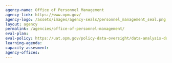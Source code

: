 ```yaml
---
agency-name: Office of Personnel Management
agency-link: https://www.opm.gov/
agency-logo: /assets/images/agency-seals/personnel_management_seal.png
layout: agency
permalink: /agencies/office-of-personnel-management/
eval-plan:
eval-policy: https://uat.opm.gov/policy-data-oversight/data-analysis-documentation/evaluation-standards/
learning-agenda:
capacity-assesment:
agency-offices:
---
```

